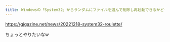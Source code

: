 ```yaml
---
title: Windowsの「System32」からランダムにファイルを選んで削除し再起動できるかどうかを試し続ける恐るべき飲み会「System32ルーレット」 - GIGAZINE
---
```


https://gigazine.net/news/20221218-system32-roulette/

ちょっとやりたいなw

